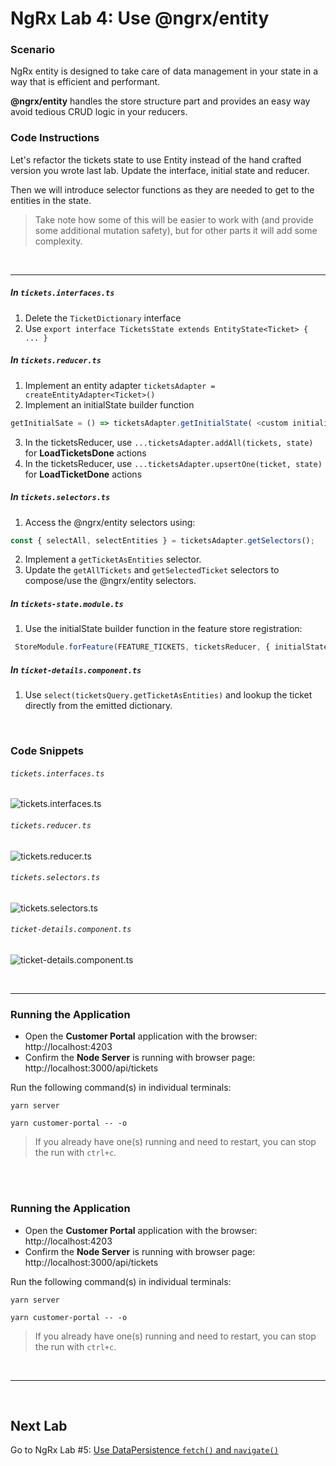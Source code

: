 # NgRx Lab 4: Use @ngrx/entity


### Scenario

NgRx entity is designed to take care of data management in your state in a way that is efficient and performant. 

**@ngrx/entity** handles the store structure part and provides an easy way avoid tedious CRUD logic in your reducers.


### Code Instructions

Let's refactor the tickets state to use Entity instead of the hand crafted version you wrote last lab. Update the interface, initial state and reducer.
 
Then we will introduce selector functions as they are needed to get to the entities in the state. 

  > Take note how some of this will be easier to work with (and provide some additional mutation safety), but for other parts it will add some complexity.

<br/>

----
  

##### In `tickets.interfaces.ts`

1. Delete the `TicketDictionary` interface
2. Use `export interface TicketsState extends EntityState<Ticket> { ... }`

##### In `tickets.reducer.ts`

1. Implement an entity adapter `ticketsAdapter = createEntityAdapter<Ticket>()`
2. Implement an initialState builder function 
```ts
getInitialSate = () => ticketsAdapter.getInitialState( <custom initializations> );`
```
3. In the ticketsReducer, use `...ticketsAdapter.addAll(tickets, state)` for **LoadTicketsDone** actions
4. In the ticketsReducer, use `...ticketsAdapter.upsertOne(ticket, state)` for **LoadTicketDone** actions 

##### In `tickets.selectors.ts`

1. Access the @ngrx/entity selectors using:
```typescript
const { selectAll, selectEntities } = ticketsAdapter.getSelectors();
```
2. Implement a `getTicketAsEntities` selector.
3. Update the `getAllTickets` and `getSelectedTicket` selectors to compose/use the @ngrx/entity selectors.


##### In `tickets-state.module.ts`

1. Use the initialState builder function in the feature store registration:
```typescript
 StoreModule.forFeature(FEATURE_TICKETS, ticketsReducer, { initialState: getInitialState }),
```

##### In `ticket-details.component.ts`

1. Use `select(ticketsQuery.getTicketAsEntities)` and lookup the ticket directly from the emitted dictionary. 



<br/>

### Code Snippets

###### `tickets.interfaces.ts`

![tickets.interfaces.ts](https://user-images.githubusercontent.com/210413/47937603-44d12380-deaf-11e8-818f-dc39ec631769.png)

###### `tickets.reducer.ts`

![tickets.reducer.ts](https://user-images.githubusercontent.com/210413/47937627-54506c80-deaf-11e8-90b2-4ceedb3af59f.png)

###### `tickets.selectors.ts`

![tickets.selectors.ts](https://user-images.githubusercontent.com/210413/47937653-67fbd300-deaf-11e8-8699-75ae03a39663.png)

###### `ticket-details.component.ts`

![ticket-details.component.ts](https://user-images.githubusercontent.com/210413/47937663-70eca480-deaf-11e8-9328-d71953d15bb5.png)



<br/>


----

### Running the Application

*  Open the **Customer Portal** application with the browser: http://localhost:4203
*  Confirm the **Node Server** is running with browser page:  http://localhost:3000/api/tickets

Run the following command(s) in individual terminals:

```console
yarn server
```

```console
yarn customer-portal -- -o
```

> If you already have one(s) running and need to restart, you can stop the run with `ctrl+c`.


<br/>

<br/>

### Running the Application

*  Open the **Customer Portal** application with the browser: http://localhost:4203
*  Confirm the **Node Server** is running with browser page:  http://localhost:3000/api/tickets

Run the following command(s) in individual terminals:

```console
yarn server
```

```console
yarn customer-portal -- -o
```

> If you already have one(s) running and need to restart, you can stop the run with `ctrl+c`.


<br/>

----

<br/>



## Next Lab

Go to NgRx Lab #5: [Use DataPersistence `fetch()` and `navigate()`](lab-6.md)
